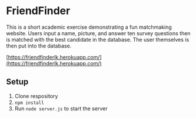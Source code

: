 # FriendFinder
This is a short academic exercise demonstrating a fun matchmaking website.  Users input a name, picture, and answer ten survey questions then is matched with the best candidate in the database.  The user themselves is then put into the database.

[https://friendfinderlk.herokuapp.com/](https://friendfinderlk.herokuapp.com/)

## Setup
1. Clone respository
1. `npm install`
1. Run `node server.js` to start the server



